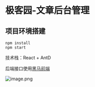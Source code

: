 # 极客园-文章后台管理

## 项目环境搭建

```shell
npm install
npm start
```

技术栈：React + AntD

后端接口使用[黑马前端](https://apifox.com/apidoc/shared-fa9274ac-362e-4905-806b-6135df6aa90e/api-31967347)

![image.png](https://alien-blog.oss-cn-beijing.aliyuncs.com/20240604214228.png)

